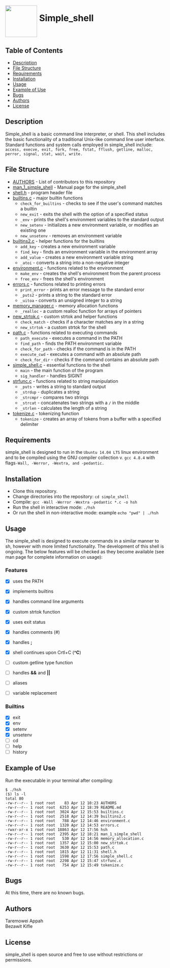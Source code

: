# <a href="url"><img src="https://cdn4.iconfinder.com/data/icons/icocentre-free-icons/170/f-command_256-512.png" align="middle" width="100" height="100"></a>   Simple_shell


## Table of Contents
* [Description](#description)
* [File Structure](#file-structure)
* [Requirements](#requirements)
* [Installation](#installation)
* [Usage](#usage)
* [Example of Use](#example-of-use)
* [Bugs](#bugs)
* [Authors](#authors)
* [License](#license)

## Description
Simple_shell is a basic command line interpreter, or shell. This shell includes the basic functionality of a traditional Unix-like command line user interface. 
Standard functions and system calls employed in simple_shell include:
   `access, execve, exit, fork, free, fstat, fflush, getline, malloc, perror, signal, stat, wait, write.`

## File Structure
* [AUTHORS](AUTHORS) - List of contributors to this repository
* [man_1_simple_shell](man_1_simple_shell) - Manual page for the simple_shell
* [shell.h](shell.h) - program header file
* [builtins.c](builtins.c) - major builtin functions
  * `check_for_builtins` - checks to see if the user's command matches a builtin
  * `new_exit` - exits the shell with the option of a specified status
  * `_env` - prints the shell's environment variables to the standard output
  * `new_setenv` - initializes a new environment variable, or modifies an existing one
  * `new_unsetenv` - removes an environment variable
* [builtins2.c](builtins2.c) - helper functions for the builtins
  * `add_key` - creates a new environment variable
  * `find_key` - finds an environment variable in the environment array
  * `add_value` - creates a new environment variable string
  * `_atoi` - converts a string into a non-negative integer
* [environment.c](environment.c) - functions related to the environment
  * `make_env` - creates the shell's environment from the parent process
  * `free_env` - frees the shell's environment
* [errors.c](errors.c) - functions related to printing errors
  * `print_error` - prints an error message to the standard error
  * `_puts2` - prints a string to the standard error
  * `_uitoa` - converts an unsigned integer to a string
* [memory_manager.c](memory_manager.c) - memory allocation functions
  * `_realloc` - a custom realloc function for arrays of pointers
* [new_strtok.c](new_strtok.c) - custom strtok and helper functions
  * `check_match` - checks if a character matches any in a string
  * `new_strtok` - a custom strtok for the shell
* [path.c](path.c) - functions related to executing commands
  * `path_execute` - executes a command in the PATH
  * `find_path` - finds the PATH environment variable
  * `check_for_path` - checks if the command is in the PATH
  * `execute_cwd` - executes a command with an absolute path
  * `check_for_dir` - checks if the command contains an absolute path
* [simple_shell.c](simple_shell.c) - essential functions to the shell
  * `main` - the main function of the program
  * `sig_handler` - handles SIGINT
* [strfunc.c](strfunc.c) - functions related to string manipulation
  * `_puts` - writes a string to standard output
  * `_strdup` - duplicates a string
  * `_strcmpr` - compares two strings
  * `_strcat` - concatenates two strings with a `/` in the middle
  * `_strlen` - calculates the length of a string
* [tokenize.c](tokenize.c) - tokenizing function
  * `tokenize` - creates an array of tokens from a buffer with a specified delimiter

## Requirements

simple_shell is designed to run in the `Ubuntu 14.04 LTS` linux environment and to be compiled using the GNU compiler collection v. `gcc 4.8.4` with flags`-Wall, -Werror, -Wextra, and -pedantic.`

## Installation

   - Clone this repository.
   - Change directories into the repository: `cd simple_shell`
   - Compile: `gcc -Wall -Werror -Wextra -pedantic *.c -o hsh`
   - Run the shell in interactive mode: `./hsh`
   - Or run the shell in non-interactive mode: example `echo "pwd" | ./hsh`

## Usage

The simple_shell is designed to execute commands in a similar manner to sh, however with more limited functionality. The development of this shell is ongoing. The below features will be checked as they become available (see man page for complete information on usage):

### Features
- [x] uses the PATH
- [x] implements builtins
- [x] handles command line arguments
- [x] custom strtok function
- [x] uses exit status
- [x] handles comments (#)
- [x] handles **;**
- [x] shell continues upon Crtl+C (**^C**)
- [ ] custom getline type function
- [ ] handles **&&** and **||**
- [ ] aliases
- [ ] variable replacement


### Builtins

- [x] exit
- [x] env
- [x] setenv
- [x] unsetenv
- [ ] cd
- [ ] help
- [ ] history

## Example of Use
Run the executable in your terminal after compiling:
```
$ ./hsh
($) ls -l
total 80
-rw-r--r-- 1 root root    83 Apr 12 10:23 AUTHORS
-rw-r--r-- 1 root root  6253 Apr 12 18:39 README.md
-rw-r--r-- 1 root root  3024 Apr 12 15:53 builtins.c
-rw-r--r-- 1 root root  2518 Apr 12 14:39 builtins2.c
-rw-r--r-- 1 root root   788 Apr 12 14:46 environment.c
-rw-r--r-- 1 root root  1320 Apr 12 14:53 errors.c
-rwxr-xr-x 1 root root 18863 Apr 12 17:56 hsh
-rw-r--r-- 1 root root  2395 Apr 12 18:21 man_1_simple_shell
-rw-r--r-- 1 root root   530 Apr 12 14:56 memory_allocation.c
-rw-r--r-- 1 root root  1357 Apr 12 15:00 new_strtok.c
-rw-r--r-- 1 root root  3630 Apr 12 15:53 path.c
-rw-r--r-- 1 root root  1815 Apr 12 11:31 shell.h
-rw-r--r-- 1 root root  1598 Apr 12 17:56 simple_shell.c
-rw-r--r-- 1 root root  2298 Apr 12 15:47 strfunc.c
-rw-r--r-- 1 root root   754 Apr 12 15:49 tokenize.c
```
## Bugs
At this time, there are no known bugs.

## Authors
Taremowei Appah  
Bezawit Kifle

## License
simple_shell is open source and free to use without restrictions or permissions.